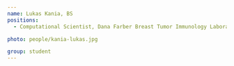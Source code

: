 ```yaml
---
name: Lukas Kania, BS
positions:
  - Computational Scientist, Dana Farber Breast Tumor Immunology Laboratory

photo: people/kania-lukas.jpg

group: student
---
```

